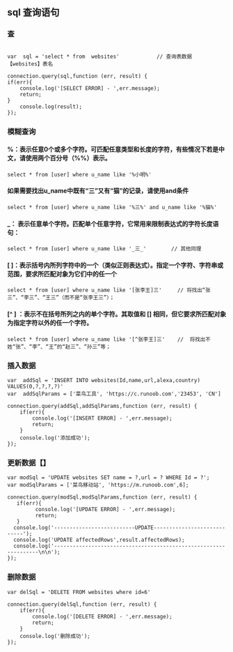 ## sql 查询语句

### 查

``` 

var  sql = 'select * from  websites'   			// 查询表数据 【websites】表名

connection.query(sql,function (err, result) {
if(err){
	console.log('[SELECT ERROR] - ',err.message);
	return;
}
	console.log(result);	
});

```

### 模糊查询

#### %：表示任意0个或多个字符。可匹配任意类型和长度的字符，有些情况下若是中文，请使用两个百分号（%%）表示。

```
select * from [user] where u_name like '%小明%'

```

#### 如果需要找出u_name中既有“三”又有“猫”的记录，请使用and条件

```
select * from [user] where u_name like '%三%' and u_name like '%猫%'

```

#### _： 表示任意单个字符。匹配单个任意字符，它常用来限制表达式的字符长度语句：

```
select * from [user] where u_name like '_三_'   		// 其他同理

```

#### [ ]：表示括号内所列字符中的一个（类似正则表达式）。指定一个字符、字符串或范围，要求所匹配对象为它们中的任一个

```
select * from [user] where u_name like '[张李王]三'		// 将找出“张三”、“李三”、“王三”（而不是“张李王三”）； 

```

#### [^ ] ：表示不在括号所列之内的单个字符。其取值和 [] 相同，但它要求所匹配对象为指定字符以外的任一个字符。 

```
select * from [user] where u_name like '[^张李王]三'  	//  将找出不姓“张”、“李”、“王”的“赵三”、“孙三”等； 

```





### 插入数据

```
var  addSql = 'INSERT INTO websites(Id,name,url,alexa,country) VALUES(0,?,?,?,?)'
var  addSqlParams = ['菜鸟工具', 'https://c.runoob.com','23453', 'CN']

connection.query(addSql,addSqlParams,function (err, result) {
	if(err){
		console.log('[INSERT ERROR] - ',err.message);
		return;
	}
	console.log('添加成功'); 
});

```

### 更新数据【】

```
var modSql = 'UPDATE websites SET name = ?,url = ? WHERE Id = ?';
var modSqlParams = ['菜鸟移动站', 'https://m.runoob.com',6];

connection.query(modSql,modSqlParams,function (err, result) {
   if(err){
         console.log('[UPDATE ERROR] - ',err.message);
         return;
   }        
  console.log('--------------------------UPDATE----------------------------');
  console.log('UPDATE affectedRows',result.affectedRows);
  console.log('-----------------------------------------------------------------\n\n');
});

```

### 删除数据

```
var delSql = 'DELETE FROM websites where id=6'

connection.query(delSql,function (err, result) {
	if(err){
		console.log('[DELETE ERROR] - ',err.message);
		return;
	}        
	console.log('删除成功'); 
});

```